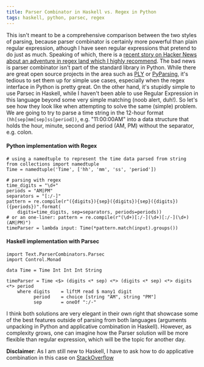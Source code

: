 ```yaml
---
title: Parser Combinator in Haskell vs. Regex in Python
tags: haskell, python, parsec, regex
---
```

This isn't meant to be a comprehensive comparison between the two styles of parsing, because parser combinator is certainly more powerful than plain regular expression, athough I have seen regular expressions that pretend to do just as much. Speaking of which, there is a [recent story on Hacker News about an adventure in regex land which I highly recommend](http://davidvgalbraith.com/how-i-fixed-atom/). The bad news is parser combinator isn't part of the standard library in Python. While there are great open source projects in the area such as [PLY](http://www.dabeaz.com/ply/index.html) or [PyParsing](http://pyparsing.wikispaces.com/), it's tedious to set them up for simple use cases, especially when the regex interface in Python is pretty great. On the other hand, it's stupidly simple to use Parsec in Haskell, while I haven't been able to use Regular Expression in this language beyond some very simple matching (noob alert, duh!). So let's see how they look like when attempting to solve the same (simple) problem. We are going to try to parse a time string in the 12-hour format `(hh[sep]mm[sep]ss[period])`, e.g. "11:00:00AM" into a data structure that holds the hour, minute, second and period (AM, PM) without the separator, e.g. colon.

#### Python implementation with Regex

```lang-python
# using a namedtuple to represent the time data parsed from string
from collections import namedtuple
Time = namedtuple('Time', ['hh', 'mm', 'ss', 'period'])

# parsing with regex
time_digits = "\d+"
periods = "AM|PM"
separators = "[:/-]"
pattern = re.compile(r"({digits}){sep}({digits}){sep}({digits})({periods})".format(
    digits=time_digits, sep=separators, periods=periods))
# or an one-liner: pattern = re.compile(r"(\d+)[:/-](\d+)[:/-](\d+)(AM|PM)")
timeParser = lambda input: Time(*pattern.match(input).groups())
```

#### Haskell implementation with Parsec

```lang-haskell
import Text.ParserCombinators.Parsec
import Control.Monad

data Time = Time Int Int Int String

timeParser = Time <$> (digits <* sep) <*> (digits <* sep) <*> digits <*> period
    where digits    = liftM read $ many1 digit
          period    = choice [string "AM", string "PM"]
          sep       = oneOf ":/-"
```

I think both solutions are very elegant in their own right that showcase some of the best features outside of parsing from both languages (arguments unpacking in Python and applicative combination in Haskell). However, as complexity grows, one can imagine how the Parser solution will be more flexible than regular expression, which will be the topic for another day.

**Disclaimer**: As I am still new to Haskell, I have to ask how to do applicative combination in this case on [StackOverflow](http://stackoverflow.com/questions/35400891/simplify-do-notation/35401824#35401824)
